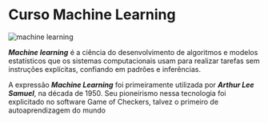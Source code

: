 # Curso Machine Learning

![machine learning](https://user-images.githubusercontent.com/64049906/235558385-3c5fbe7d-8333-4608-a444-c5582164624e.png)

**_Machine learning_** é a ciência do desenvolvimento de algoritmos e modelos estatísticos que os sistemas computacionais usam para realizar tarefas sem instruções explícitas, confiando em padrões e inferências.

A expressão **_Machine Learning_** foi primeiramente utilizada por **_Arthur Lee Samuel_**, na década de 1950. Seu pioneirismo nessa tecnologia foi explicitado no software Game of Checkers, talvez o primeiro de autoaprendizagem do mundo

